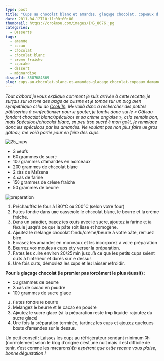 ```yaml
---
type: post
title: "Cups au chocolat blanc et amandes, glaçage chocolat, copeaux d'amandes"
date: 2011-04-12T10:11:00+00:00
thumbnail: https://crokmou.com/images/IMG_8076.jpg
categories:
  - Desserts
tags:
  - amande
  - cacao
  - chocolat
  - chocolat blanc
  - creme fraiche
  - cupcake
  - dessert
  - mignardise
disqusId: 3587684869
slug: cups-au-chocolat-blanc-et-amandes-glacage-chocolat-copeaux-damandes
---
```


_Tout d’abord je vous explique comment je suis arrivée à cette recette, je surfais sur la toile des blogs de cuisine et je tombe sur un blog bien sympathique celui de [Cook’In](http://cookin.over-blog.com/210-index.html). Me voilà donc a rechercher des petites pâtisseries à confectionner pour le gouter, je tombe donc sur le « Gâteau fondant chocolat blanc/spéculoos et sa crème anglaise », cela semble bon, mais Spéculoos/chocolat blanc, un peu trop sucré à mon goût, je remplace donc les spéculoos par les amandes. Ne voulant pas non plus faire un gros gâteau, me voilà partie pour en faire des cups._
<a name="more"></a>

![25_cups](http://storage.canalblog.com/59/56/825568/62416357_p.jpeg)

*   3 oeufs
*   60 grammes de sucre
*   100 grammes d’amandes en morceaux
*   200 grammes de chocolat blanc
*   2 càs de Maïzena
*   4 càs de farine
*   150 grammes de crème fraiche
*   50 grammes de beurre

![preparation](http://storage.canalblog.com/44/86/825568/62416386_p.jpeg)

1.  Préchauffez le four à 180°C ou 200°C (selon votre four)
2.  Faites fondre dans une casserole le chocolat blanc, le beurre et la crème fraiche.
3.  Dans un saladier, battez les œufs avec le sucre, ajoutez la farine et la fécule jusqu’à ce que la pâte soit lisse et homogène.
4.  Ajoutez le mélange chocolat fondu/crème/beurre à votre pâte, remuez bien.
5.  Ecrasez les amandes en morceaux et les incorporez à votre préparation
6.  Beurrez vos moules à cups et y verser la préparation.
7.  Faites les cuire environ 20/25 min jusqu’à ce que les petits cups soient cuits à l’intérieur et dorés sur le dessus.
8.  Une fois cuits, démoulez les cups et les laisser refroidir.

**Pour le glaçage chocolat (le premier pas forcément le plus réussit) :**

*   50 grammes de beurre
*   3 càs de cacao en poudre
*   100 grammes de sucre glace

1.  Faites fondre le beurre
2.  Mélangez le beurre et le cacao en poudre
3.  Ajoutez le sucre glace (si la préparation reste trop liquide, rajoutez du sucre glace)
4.  Une fois la préparation terminée, tartinez les cups et ajoutez quelques bouts d’amandes sur le dessus.

 Un petit conseil : Laissez les cups au réfrigérateur pendant minimum 3h (normalement selon le blog d’origine c’est une nuit mais il est difficile de tenir, c’est comme les macarons)_En espérant que cette recette vous plaise, bonne dégustation !_